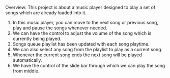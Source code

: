 Overview:
This project is about a music player designed to play a set of songs which are already loaded into it. 
1) In this music player, you can move to the next song or previous song, play and pause the songs whenever needed. 
2) We can have the control to adjust the volume of the song which is currently being played. 
3) Songs queue playlist has been updated with each song playtime. 
4) We can also select any song from the playlist to play as a current song. 
5) Whenever the current song ends the next song will be played automatically.
6) We have the control of the slide bar through which we can play the song from middle.
